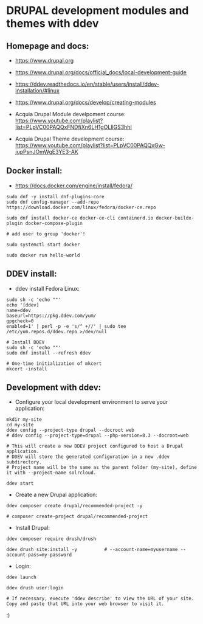 # DRUPAL development modules and themes with ddev



## Homepage and docs:

 - https://www.drupal.org
 - https://www.drupal.org/docs/official_docs/local-development-guide
 - https://ddev.readthedocs.io/en/stable/users/install/ddev-installation/#linux

 - https://www.drupal.org/docs/develop/creating-modules

 - Acquia Drupal Module develpoment course:
   https://www.youtube.com/playlist?list=PLpVC00PAQQxFNDfiXn6LH1gOLllGS3hhl

 - Acquia Drupal Theme development course:
   https://www.youtube.com/playlist?list=PLpVC00PAQQxGw-jupPsnJOmWgE3YE3-AK



## Docker install:

 - https://docs.docker.com/engine/install/fedora/

```
sudo dnf -y install dnf-plugins-core
sudo dnf config-manager --add-repo https://download.docker.com/linux/fedora/docker-ce.repo

sudo dnf install docker-ce docker-ce-cli containerd.io docker-buildx-plugin docker-compose-plugin

# add user to group 'docker'!

sudo systemctl start docker

sudo docker run hello-world
```



## DDEV install:

 - ddev install Fedora Linux:

```
sudo sh -c 'echo ""'
echo '[ddev]
name=ddev
baseurl=https://pkg.ddev.com/yum/
gpgcheck=0
enabled=1' | perl -p -e 's/^ +//' | sudo tee /etc/yum.repos.d/ddev.repo >/dev/null

# Install DDEV
sudo sh -c 'echo ""'
sudo dnf install --refresh ddev

# One-time initialization of mkcert
mkcert -install
```



## Development with ddev:

 - Configure your local development environment to serve your application:
```
mkdir my-site
cd my-site
ddev config --project-type drupal --docroot web
# ddev config --project-type=drupal --php-version=8.3 --docroot=web

# This will create a new DDEV project configured to host a Drupal application.
# DDEV will store the generated configuration in a new .ddev subdirectory.
# Project name will be the same as the parent folder (my-site), define it with --project-name solrcloud.

ddev start
```

 - Create a new Drupal application:
```
ddev composer create drupal/recommended-project -y

# composer create-project drupal/recommended-project
```

 - Install Drupal:
```
ddev composer require drush/drush

ddev drush site:install -y          # --account-name=myusername --account-pass=my-password
```

 - Login:
```
ddev launch

ddev drush user:login

# If necessary, execute 'ddev describe' to view the URL of your site. Copy and paste that URL into your web browser to visit it.
```







:)

